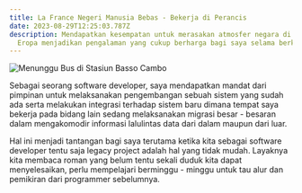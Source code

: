 ```yaml
---
title: La France Negeri Manusia Bebas - Bekerja di Perancis
date: 2023-08-29T12:25:03.787Z
description: Mendapatkan kesempatan untuk merasakan atmosfer negara di benua
  Eropa menjadikan pengalaman yang cukup berharga bagi saya selama berkarir.
---
```

![Menunggu Bus di Stasiun Basso Cambo](/img/whatsapp-image-2023-08-29-at-18.27.34.jpg "Menunggu Bus di Stasiun Basso Cambo")

S﻿ebagai seorang software developer, saya mendapatkan mandat dari pimpinan untuk melaksanakan pengembangan sebuah sistem yang sudah ada serta melakukan integrasi terhadap sistem baru dimana tempat saya bekerja pada bidang lain sedang melaksanakan migrasi besar - besaran dalam mengakomodir informasi lalulintas data dari dalam maupun dari luar.

H﻿al ini menjadi tantangan bagi saya terutama ketika kita sebagai software developer tentu saja legacy project adalah hal yang tidak mudah. Layaknya kita membaca roman yang belum tentu sekali duduk kita dapat menyelesaikan, perlu mempelajari berminggu - minggu untuk tau alur dan pemikiran dari programmer sebelumnya.